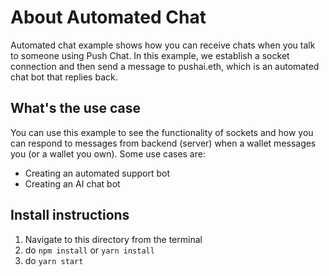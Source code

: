 # About Automated Chat
Automated chat example shows how you can receive chats when you talk to someone using Push Chat. In this example, we establish a socket connection and then send a message to pushai.eth, which is an automated chat bot that replies back.

## What's the use case
You can use this example to see the functionality of sockets and how you can respond to messages from backend (server) when a wallet messages you (or a wallet you own). Some use cases are:

- Creating an automated support bot
- Creating an AI chat bot

## Install instructions
1. Navigate to this directory from the terminal
2. do `npm install` or `yarn install`
3. do `yarn start`